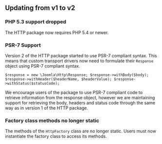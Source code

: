 ## Updating from v1 to v2

### PHP 5.3 support dropped

The HTTP package now requires PHP 5.4 or newer.

### PSR-7 Support

Version 2 of the HTTP package started to use PSR-7 compliant syntax. This means that custom transport drivers now need to formulate
their `Response` object using PSR-7 compliant syntax.

`
$response = new \Joomla\Http\Response;
$response->withBody($body);
$response->withHeader($headerName, $headerValue);
$response->withStatus($statusCode);
`

We encourage users of the package to use PSR-7 compliant code to retrieve information from the response object, however we are maintaining
support for retrieving the body, headers and status code through the same way as in version 1 of the HTTP package.

### Factory class methods no longer static

The methods of the `HttpFactory` class are no longer static.  Users must now instantiate the factory class to access its methods.
